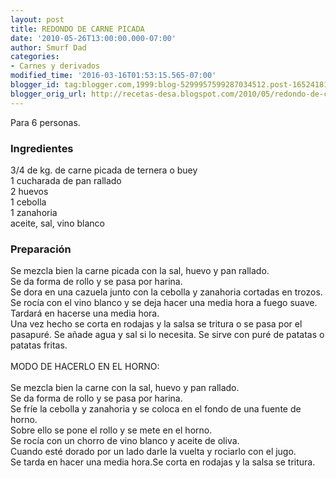 ```yaml
---
layout: post
title: REDONDO DE CARNE PICADA
date: '2010-05-26T13:00:00.000-07:00'
author: Smurf Dad
categories:
- Carnes y derivados
modified_time: '2016-03-16T01:53:15.565-07:00'
blogger_id: tag:blogger.com,1999:blog-5299957599287034512.post-1652418181102963592
blogger_orig_url: http://recetas-desa.blogspot.com/2010/05/redondo-de-carne-picada.html
---
```


Para 6 personas.<br><h3>Ingredientes</h3><p>3/4 de kg. de carne picada de ternera o buey<br/>1 cucharada de pan rallado<br/>2 huevos<br/>1 cebolla<br/>1 zanahoria<br/>aceite, sal, vino blanco</p><h3>Preparaci&oacute;n</h3><p>Se mezcla bien la carne picada con la sal, huevo y pan rallado.<br/>Se da forma de rollo y se pasa por harina.<br/>Se dora en una cazuela junto con la cebolla y zanahoria cortadas en trozos.<br/>Se roc&iacute;a con el vino blanco y se deja hacer una media hora a fuego suave. Tardar&aacute; en hacerse una media hora.<br/>Una vez hecho se corta en rodajas y la salsa se tritura o se pasa por el pasapur&eacute;. Se a&ntilde;ade agua y sal si lo necesita. Se sirve con pur&eacute; de patatas o patatas fritas.<br/><br/>MODO DE HACERLO EN EL HORNO:<br/><br/>Se mezcla bien la carne con la sal, huevo y pan rallado.<br/>Se da forma de rollo y se pasa por harina.<br/>Se fr&iacute;e la cebolla y zanahoria y se coloca en el fondo de una fuente de horno.<br/>Sobre ello se pone el rollo y se mete en el horno.<br/>Se roc&iacute;a con un chorro de vino blanco y aceite de oliva.<br/>Cuando est&eacute; dorado por un lado darle la vuelta y rociarlo con el jugo.<br/>Se tarda en hacer una media hora.Se corta en rodajas y la salsa se tritura.</p>